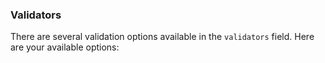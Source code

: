### Validators
There are several validation options available in the `validators` field. Here are your available options:

